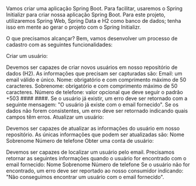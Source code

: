 Vamos criar uma aplicação Spring Boot. Para facilitar, usaremos o Spring Initializr para criar nossa aplicação Spring Boot. Para este projeto, utilizaremos Spring Web, Spring Data e H2 como banco de dados; tenha isso em mente ao gerar o projeto com o Spring Initializr.

O que precisamos alcançar? Bem, vamos desenvolver um processo de cadastro com as seguintes funcionalidades:

Criar um usuário:

Devemos ser capazes de criar novos usuários em nosso repositório de dados (H2).
As informações que precisam ser capturadas são:
Email: um email válido e único.
Nome: obrigatório e com comprimento máximo de 50 caracteres.
Sobrenome: obrigatório e com comprimento máximo de 50 caracteres.
Número de telefone: valor opcional que deve seguir o padrão +503 #### ####.
Se o usuário já existir, um erro deve ser retornado com a seguinte mensagem: "O usuário já existe com o email fornecido".
Se os dados não forem consistentes, um erro deve ser retornado indicando quais campos têm erros.
Atualizar um usuário:

Devemos ser capazes de atualizar as informações do usuário em nosso repositório.
As únicas informações que podem ser atualizadas são:
Nome
Sobrenome
Número de telefone
Obter uma conta de usuário:

Devemos ser capazes de localizar um usuário pelo email.
Precisamos retornar as seguintes informações quando o usuário for encontrado com o email fornecido:
Nome
Sobrenome
Número de telefone
Se o usuário não for encontrado, um erro deve ser reportado ao nosso consumidor indicando: "Não conseguimos encontrar um usuário com o email fornecido".
